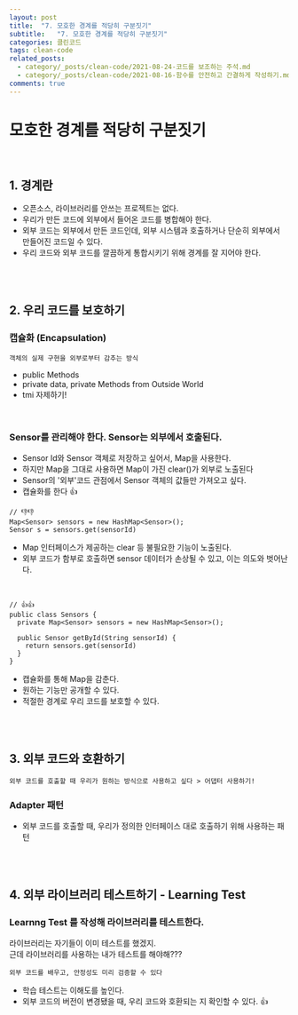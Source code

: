 ```yaml
---
layout: post
title:  "7. 모호한 경계를 적당히 구분짓기"
subtitle:   "7. 모호한 경계를 적당히 구분짓기"
categories: 클린코드
tags: clean-code
related_posts:
  - category/_posts/clean-code/2021-08-24-코드를 보조하는 주석.md
  - category/_posts/clean-code/2021-08-16-함수를 안전하고 간결하게 작성하기.md
comments: true
---
```

# 모호한 경계를 적당히 구분짓기
<br>

## 1. 경계란

- 오픈소스, 라이브러리를 안쓰는 프로젝트는 없다.
- 우리가 만든 코드에 외부에서 들어온 코드를 병합해야 한다.
- 외부 코드는 외부에서 만든 코드인데, 외부 시스템과 호출하거나 단순히 외부에서 만들어진 코드일 수 있다.
- 우리 코드와 외부 코드를 깔끔하게 통합시키기 위해 경계를 잘 지어야 한다.

<br><br>

## 2. 우리 코드를 보호하기
### 캡슐화 (Encapsulation)
`객체의 실제 구현을 외부로부터 감추는 방식`
- public Methods
- private data, private Methods from Outside World
- tmi 자제하기!

<br>

### Sensor를 관리해야 한다. Sensor는 외부에서 호출된다.
- Sensor Id와 Sensor 객체로 저장하고 싶어서, Map을 사용한다.
- 하지만 Map을 그대로 사용하면 Map이 가진 clear()가 외부로 노출된다
- Sensor의 '외부'코드 관점에서 Sensor 객체의 값들만 가져오고 싶다.
- 캡슐화를 한다 👍

```
// 👎👎
Map<Sensor> sensors = new HashMap<Sensor>();
Sensor s = sensors.get(sensorId)
```

- Map 인터페이스가 제공하는 clear 등 불필요한 기능이 노출된다.
- 외부 코드가 함부로 호출하면 sensor 데이터가 손상될 수 있고, 이는 의도와 벗어난다.

<br>

```
// 👍👍
public class Sensors {
  private Map<Sensor> sensors = new HashMap<Sensor>();

  public Sensor getById(String sensorId) {
    return sensors.get(sensorId)
  }
}
```
- 캡슐화를 통해 Map을 감춘다.
- 원하는 기능만 공개할 수 있다.
- 적절한 경계로 우리 코드를 보호할 수 있다.

<br><br>

## 3. 외부 코드와 호환하기
`외부 코드를 호출할 때 우리가 원하는 방식으로 사용하고 싶다 > 어댑터 사용하기!`


### Adapter 패턴
- 외부 코드를 호출할 때, 우리가 정의한 인터페이스 대로 호출하기 위해 사용하는 패턴


<br><br>

## 4. 외부 라이브러리 테스트하기 - Learning Test
### Learnng Test 를 작성해 라이브러리를 테스트한다.
라이브러리는 자기들이 이미 테스트를 했겠지. <br>
근데 라이브러리를 사용하는 내가 테스트를 해야해???<br>

`외부 코드를 배우고, 안정성도 미리 검증할 수 있다`
- 학습 테스트는 이해도를 높인다.
- 외부 코드의 버전이 변경됐을 때, 우리 코드와 호환되는 지 확인할 수 있다. 👍

